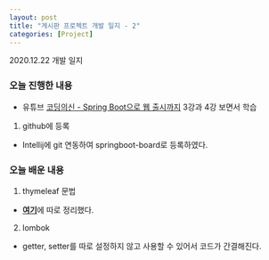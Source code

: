 ```yaml
---
layout: post
title: "게시판 프로젝트 개발 일지 - 2"
categories: [Project]
---
```


2020.12.22 개발 일지

### 오늘 진행한 내용
- 유튜브 [코딩의신 - Spring Boot으로 웹 출시까지](https://www.youtube.com/watch?v=FYkn9KOfkx0&list=PLPtc9qD1979DG675XufGs0-gBeb2mrona) 3강과 4강 보면서 학습

1. github에 등록
- Intellij에 git 연동하여 springboot-board로 등록하였다.

### 오늘 배운 내용
1. thymeleaf 문법
- <b>[여기](https://seonjuleee.github.io/project/2020/12/22/thymeleaf-syntax/)</b>에 따로 정리했다.

2. lombok
- getter, setter를 따로 설정하지 않고 사용할 수 있어서 코드가 간결해진다.
